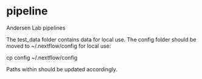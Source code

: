 # pipeline
Andersen Lab pipelines

The test_data folder contains data for local use.
The config folder should be moved to ~/.nextflow/config for local use:

cp config ~/.nextflow/config

Paths within should be updated accordingly.